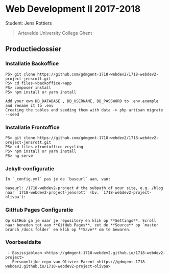 Web Development II 2017-2018
============================

Student: Jens Rottiers

> Artevelde University College Ghent

Productiedossier
----------------

### Installatie Backoffice
```
PS> git clone https://github.com/gdmgent-1718-webdev2/1718-webdev2-project-jensrott.git 
PS> cd files->backoffice->app
PS> composer install
PS> npm install or yarn install

Add your own DB_DATABASE , DB_USERNAME, DB_PASSWORD to .env.example and rename it to .env
Creating the tables and seeding them with data -> php artisan migrate --seed 
```

### Installatie Frontoffice
```
PS> git clone https://github.com/gdmgent-1718-webdev2/1718-webdev2-project-jensrott.git 
PS> cd files->frontoffice->cycling
PS> npm install or yarn install
PS> ng serve
```

### Jekyll-configuratie
```
In `_config.yml` pas je de `baseurl` aan, van:

baseurl: /1718-webdev2-project # the subpath of your site, e.g. /blog
naar `1718-webdev2-project-jensrott` (bv. `1718-webdev2-project-olivpa`):
```

### GitHub Pages Configuratie
```
Op GitHub ga je naar je repository en klik op **Settings**. Scroll naar beneden tot aan **GitHub Pages**, zet de **Source** op `master branch /docs folder` en klik op **Save** om te bewaren.
```

### Voorbeeldsite
```
 - Basissjabloon <https://gdmgent-1718-webdev2.github.io/1718-webdev2-project>
 - Persoonlijke repo van Olivier Parent <https://gdmgent-1718-webdev2.github.io/1718-webdev2-project-olivpa>
```